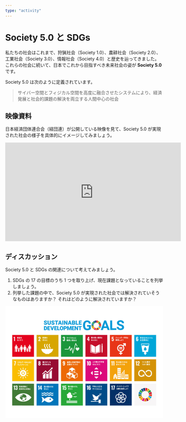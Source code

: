 ```yaml
---
type: "activity"
---
```


# Society 5.0 と SDGs

私たちの社会はこれまで、狩猟社会（Society 1.0）、農耕社会（Society 2.0）、工業社会（Society 3.0）、情報社会（Society 4.0）と歴史を辿ってきました。これらの社会に続いて、日本でこれから目指すべき未来社会の姿が **Society 5.0** です。

Society 5.0 は次のように定義されています。

> サイバー空間とフィジカル空間を高度に融合させたシステムにより、経済発展と社会的課題の解決を両立する人間中心の社会

## 映像資料

日本経済団体連合会（経団連）が公開している映像を見て、Society 5.0 が実現された社会の様子を具体的にイメージしてみましょう。

<iframe width="560" height="315" src="https://www.youtube.com/embed/xQnnAih8KIo?si=WM8mYsC0Sni5WXCW" title="YouTube video player" frameborder="0" allow="accelerometer; autoplay; clipboard-write; encrypted-media; gyroscope; picture-in-picture; web-share" referrerpolicy="strict-origin-when-cross-origin" allowfullscreen></iframe>

## ディスカッション

Society 5.0 と SDGs の関連について考えてみましょう。

1. SDGs の 17 の目標のうち 1 つを取り上げ、現在課題となっていることを列挙しましょう。
2. 列挙した課題の中で、Society 5.0 が実現された社会では解決されていそうなものはありますか？ それはどのように解決されていますか？

![SDGs](/images/sdg_poster_ja_2021.jpg)
